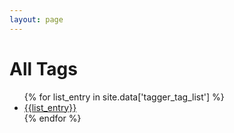 ```yaml
---
layout: page
---
```


# All Tags

<ul>
{% for list_entry in site.data['tagger_tag_list'] %}
  <li><a href="/tags/{{list_entry}}">{{list_entry}}</a></li>
{% endfor %}
</ul>
